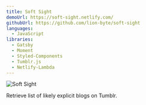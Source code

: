 ```yaml
---
title: Soft Sight
demoUrl: https://soft-sight.netlify.com/
githubUrl: https://github.com/lion-byte/soft-sight
languages:
  - JavaScript
libraries:
  - Gatsby
  - Moment
  - Styled-Components
  - Tumblr.js
  - Netlify-Lambda
---
```


![Soft Sight](/images/projects/soft-sight.png)

Retrieve list of likely explicit blogs on Tumblr.
